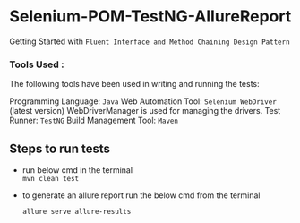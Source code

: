 # Selenium-POM-TestNG-AllureReport

Getting Started with ```Fluent Interface and Method Chaining Design Pattern```

### Tools Used : 
   The following tools have been used in writing and running the tests:

Programming Language: ``Java``
Web Automation Tool: ``Selenium WebDriver`` (latest version)
WebDriverManager is used for managing the drivers.
Test Runner: ``TestNG``
Build Management Tool: ``Maven``


## Steps to run tests
* run below cmd in the terminal  
  ``` mvn clean test ```

* to generate an allure report run the below cmd from the terminal

   ```allure serve allure-results```


